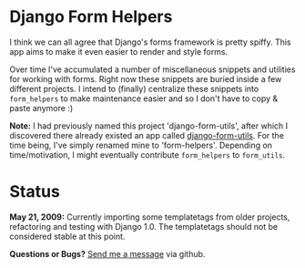 Django Form Helpers
===================

I think we can all agree that Django's forms framework is pretty spiffy.  This app aims to make it even easier to render and style forms.

Over time I've accumulated a number of miscellaneous snippets and utilities for working with forms.   Right now these snippets are buried inside a few different projects.  I intend to (finally) centralize these snippets into `form_helpers` to make maintenance easier and so I don't have to copy & paste anymore :)

**Note:** I had previously named this project 'django-form-utils', after which I discovered there already existed an app called [django-form-utils](https://launchpad.net/django-form-utils).  For the time being, I've simply renamed mine to 'form-helpers'.  Depending on time/motivation, I might eventually contribute `form_helpers` to `form_utils`.

Status
======
**May 21, 2009:** Currently importing some templatetags from older projects, refactoring and testing with Django 1.0.  The templatetags should not be considered stable at this point.

**Questions or Bugs?** [Send me a message](http://github.com/inbox/new/kylefox) via github.